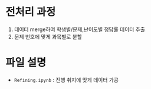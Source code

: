 # 전처리 과정
1. 데이터 merge하여 학생별/문제,난이도별 정답률 데이터 추출
2. 문제 번호에 맞게 과목별로 분할

# 파일 설명
- `Refining.ipynb` : 진행 취지에 맞게 데이터 가공
